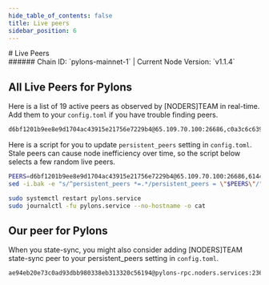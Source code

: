 ```yaml
---
hide_table_of_contents: false
title: Live peers
sidebar_position: 6
---
```


<div class="h1-with-icon icon-pylons">
# Live Peers
</div>
###### Chain ID: `pylons-mainnet-1` | Current Node Version: `v1.1.4`

## All Live Peers for Pylons
Here is a list of 19 active peers as observed by [NODERS]TEAM in real-time. Add them to your `config.toml` if you have trouble finding peers.

```bash
d6bf1201b9ee8e9d1704ac43915e21756e7229b4@65.109.70.100:26686,c0a3c6c63930d37e4d3497bb159849d7667849cc@65.108.238.215:27456,252a2a9ddb4f30632e274447b4a37606c340742f@65.109.229.209:26656,b19931378a33384fb6ac004d7e55b494031504ae@65.108.140.109:44656,3336e645081fcddb72917c017ae232fa6b7c8cf4@149.50.96.170:26656,0496369603c974b14c612f4bdaf63c671340a108@109.205.182.224:37656,f107788139a878c013e9cf580f3747961e92cfde@95.216.92.229:26656,d2e4037ef5cdf9c13cda663bdc238bf8822e9e81@65.108.129.239:26656,e536c69a1ea332c8242a4178cf4f1a125bf08ee8@65.108.200.61:11224,fb181add2c43b9f4c283eb171dafc94fd7b56b07@78.46.109.138:22656,3c3dd9b334bcc9b6edaee345ff1b62be65b803e0@148.113.162.234:26656,73a9b52cab5e2132c8b685918b6daa4a658477cc@65.109.71.35:28656,57f67656b255c663e8307855ee8e1611845a2e5f@176.9.92.135:60856,5eb57ba49c53dd6269e5afa9062265b0227886e5@144.76.45.59:26156,eafc1b2004058dbba696ca82ddafae19831e1817@89.116.27.24:27156,6144bf581d89212bf294de31e66f94d628f09053@65.109.92.235:38656,e55c36e7ce120599701b14532c864bec57d4477b@161.97.132.66:26656,71b2ccc335a2ed88854444d23c2f2e2fd343c7e9@65.109.52.156:9656,9aa8a73ea9364aa3cf7806d4dd25b6aed88d8152@138.201.220.51:10956
```

Here is a script for you to update `persistent_peers` setting in `config.toml`. Stale peers can cause node inefficiency over time, so the script below selects a few random live peers.

```bash
PEERS=d6bf1201b9ee8e9d1704ac43915e21756e7229b4@65.109.70.100:26686,6144bf581d89212bf294de31e66f94d628f09053@65.109.92.235:38656,3c3dd9b334bcc9b6edaee345ff1b62be65b803e0@148.113.162.234:26656,5eb57ba49c53dd6269e5afa9062265b0227886e5@144.76.45.59:26156,71b2ccc335a2ed88854444d23c2f2e2fd343c7e9@65.109.52.156:9656
sed -i.bak -e "s/^persistent_peers *=.*/persistent_peers = \"$PEERS\"/" ~/.pylonsd/config/config.toml

sudo systemctl restart pylons.service
sudo journalctl -fu pylons.service --no-hostname -o cat
```

## Our peer for Pylons
When you state-sync, you might also consider adding [NODERS]TEAM state-sync peer to your persistent_peers setting in `config.toml`.

```bash
ae94eb20e73c0ad93dbb980338eb313320c56194@pylons-rpc.noders.services:23656
```